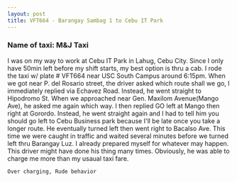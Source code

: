 ```yaml
---
layout: post
title: VFT664 - Barangay Sambag 1 to Cebu IT Park
---
```


### Name of taxi: M&J Taxi

I was on my way to work at Cebu IT Park in Lahug, Cebu City. Since I only have 50min left before my shift starts, my best option is thru a cab. I rode the taxi w/ plate # VFT664 near USC South Campus around 6:15pm. When we got near P. del Rosario street, the driver asked which route shall we go, I immediately replied via Echavez Road. Instead, he went straight to Hipodromo St. When we approached near Gen. Maxilom Avenue(Mango Ave), he asked me again which way. I then replied GO left at Mango then right at Gorordo. Instead, he went straight again and I had to tell him you should go left to Cebu Business park because I'll be late once you take a longer route. He eventually turned left then went right to Bacalso Ave. This time we were caught in traffic and waited several minutes before we turned left thru Barangay Luz. I already prepared myself for whatever may happen. This driver might have done his thing many times. Obviously, he was able to charge me more than my usaual taxi fare.

```Over charging, Rude behavior```
